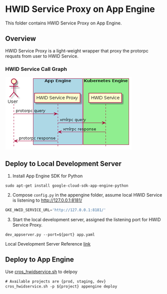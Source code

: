 # HWID Service Proxy on App Engine

This folder contains HWID Service Proxy on App Engine.

## Overview

HWID Service Proxy is a light-weight wrapper that proxy the protorpc requsts
from user to HWID Service.

### HWID Service Call Graph

![HWID Service Call Graph](../images/hwid_service_call_graph.png)

## Deploy to Local Development Server

1. Install App Engine SDK for Python

  ```shell
  sudo apt-get install google-cloud-sdk-app-engine-python
  ```

2. Compose `config.py` in the appengine folder, assume local HWID Service is
   listening to http://127.0.0.1:8181/

  ```python
  GKE_HWID_SERVICE_URL='http://127.0.0.1:8181/'
  ```

3. Start the local development server, assigned the listening port for
   HWID Service Proxy.

  ```shell
  dev_appserver.py --port=${port} app.yaml
  ```

Local Development Server Reference [link](https://goo.gl/V258Gb)

## Deploy to App Engine

Use [cros_hwidservice.sh](../../../../setup/cros_hwidservice.sh) to delpoy

  ```shell
  # Available projects are {prod, staging, dev}
  cros_hwidservice.sh -p ${project} appengine deploy
  ```
